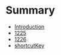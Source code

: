 # Summary

* [Introduction](README.md)
* [1225](1225.md)
* [1226](1226.md)
* [shortcutKey](shortcutkey.md)

